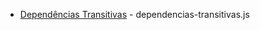 

* [Dependências Transitivas](http://dojopuzzles.com/problemas/exibe/dependencias-transitivas/) - dependencias-transitivas.js
